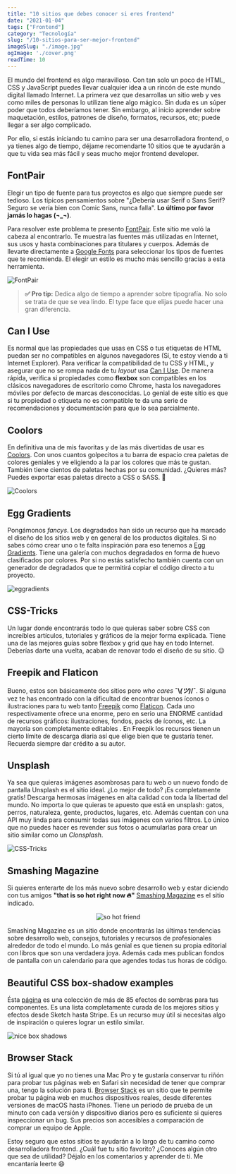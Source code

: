 ```yaml
---
title: "10 sitios que debes conocer si eres frontend"
date: "2021-01-04"
tags: ["Frontend"]
category: "Tecnología"
slug: "/10-sitios-para-ser-mejor-frontend"
imageSlug: "./image.jpg"
ogImage: './cover.png'
readTime: 10
---
```


El mundo del frontend es algo maravilloso. Con tan solo un poco de HTML, CSS y JavaScript puedes llevar cualquier idea a un rincón de este mundo digital llamado Internet. La primera vez que desarrollas un sitio web y ves como miles de personas lo utilizan tiene algo mágico.  Sin duda es un súper poder que todos deberíamos tener.  Sin embargo, al inicio aprender sobre maquetación, estilos, patrones de diseño,  formatos, recursos, etc; puede llegar a ser algo complicado.

Por ello, si estás iniciando tu camino para ser una desarrolladora frontend, o ya tienes algo de tiempo, déjame recomendarte 10 sitios que te ayudarán a que tu vida sea más fácil y seas mucho mejor frontend developer.

## FontPair

Elegir un tipo de fuente para tus proyectos es algo que siempre puede ser tedioso. Los típicos pensamientos sobre "¿Debería usar Serif o Sans Serif? Seguro se vería bien con Comic Sans, nunca falla". **Lo último por favor jamás lo hagas (¬_¬)**. 

Para resolver este problema te presento [FontPair](https://fontpair.co/). Este sitio me voló la cabeza al encontrarlo. Te muestra las fuentes más utilizadas en Internet, sus usos y hasta combinaciones para titulares y cuerpos. Además de llevarte directamente a [Google Fonts](https://fonts.google.com/) para seleccionar los tipos de fuentes que te recomienda. El elegir un estilo es mucho más sencillo gracias a esta herramienta.

![FontPair](./FontPair.png)

> **✅ Pro tip:** Dedica algo de tiempo a aprender sobre tipografía. No solo se trata de que se vea lindo. El type face que elijas puede hacer una gran diferencia.

## Can I Use

Es normal que las propiedades que usas en CSS o tus etiquetas de HTML puedan ser no compatibles en algunos navegadores (Sí, te estoy viendo a ti Internet Explorer). Para verificar la compatibilidad de tu CSS y HTML, y asegurar que no se rompa nada de tu *layout* usa [Can I Use](https://caniuse.com/). De manera rápida, verifica si propiedades como **flexbox** son compatibles en los clásicos navegadores de escritorio como Chrome, hasta los navegadores móviles por defecto de marcas desconocidas. Lo genial de este sitio es que si tu propiedad o etiqueta no es compatible te da una serie de recomendaciones y documentación para que lo sea parcialmente.


## Coolors

En definitiva una de mis favoritas y de las más divertidas de usar es [Coolors](https://coolors.co/). Con unos cuantos golpecitos a tu barra de espacio crea paletas de colores geniales y ve eligiendo a la par los colores que más te gustan. También tiene cientos de paletas hechas por su comunidad. ¿Quieres más? Puedes exportar esas paletas directo a CSS o SASS. 🤩

![Coolors](./coolors.png)

## Egg Gradients

Pongámonos *fancys*. Los degradados han sido un recurso que ha marcado el diseño de los sitios web y en general de los productos digitales. Si no sabes cómo crear uno o te falta inspiración para eso tenemos a [Egg Gradients](https://www.eggradients.com/). Tiene una galería con muchos degradados en forma de huevo clasificados por colores. Por si no estás satisfecho también cuenta con un generador de degradados que te permitirá copiar el código directo a tu proyecto. 

![eggradients](./eggradients.png)

## CSS-Tricks

Un lugar donde encontrarás todo lo que quieras saber sobre CSS con increíbles artículos, tutoriales y gráficos de la mejor forma explicada. Tiene una de las mejores guías sobre flexbox y grid que hay en todo Internet. Deberías darte una vuelta, acaban de renovar todo el diseño de su sitio. 😉

## Freepik and Flaticon

Bueno, estos son básicamente dos sitios pero *who cares* **¯\\_(ツ)_/¯**. Si alguna vez te has encontrado con la dificultad de encontrar buenos íconos o ilustraciones para tu web tanto [Freepik](https://www.freepik.es/) como [Flaticon](https://www.flaticon.es/). Cada uno respectivamente ofrece una enorme, pero en serio una ENORME cantidad de recursos gráficos: ilustraciones, fondos, packs de íconos, etc. La mayoría son completamente editables . En Freepik los recursos tienen un cierto límite de descarga diaria así que elige bien que te gustaría tener. Recuerda siempre dar crédito a su autor. 


## Unsplash

Ya sea que quieras imágenes asombrosas para tu web o un nuevo fondo de pantalla Unsplash es el sitio ideal. ¿Lo mejor de todo? ¡Es completamente gratis! Descarga hermosas imágenes en alta calidad con toda la libertad del mundo. No importa lo que quieras te apuesto que está en unsplash: gatos, perros, naturaleza, gente, productos, lugares, etc. Además cuentan con una API muy linda para consumir todas sus imágenes con varios filtros. Lo único que no puedes hacer es revender sus fotos o acumularlas para crear un sitio similar como un *Clonsplash*. 

![CSS-Tricks](./unsplash.png)

## Smashing Magazine

Si quieres enterarte de los más nuevo sobre desarrollo web y estar diciendo con tus amigos **"that is so hot right now 🔥"** [Smashing Magazine](https://www.smashingmagazine.com/) es el sitio indicado.

<p align="center">
  <img src="https://media3.giphy.com/media/tBb19eUNiEjBsYeZPhu/giphy.gif?cid=ecf05e47i380aprtzl9k31lh9mg1vn3e8ujy3uq0cm1w41c7&rid=giphy.gif" alt="so hot friend" />
</p>



Smashing Magazine es un sitio donde encontrarás las últimas tendencias sobre desarrollo web, consejos, tutoriales y recursos de profesionales alrededor de todo el mundo. Lo más genial es que tienen su propia editorial con libros que son una verdadera joya.  Además cada mes publican fondos de pantalla con un calendario para que agendes todas tus horas de código. 


## Beautiful CSS box-shadow examples

Ésta [página](https://getcssscan.com/css-box-shadow-examples) es una colección de más de 85 efectos de sombras para tus componentes. Es una lista completamente curada de los mejores sitios y efectos desde Sketch hasta Stripe. Es un recurso muy útil si necesitas algo de inspiración o quieres lograr un estilo similar. 

![nice box shadows](./niceboxshadows.png)

## Browser Stack

Si tú al igual que yo no tienes una Mac Pro y te gustaría conservar tu riñón para probar tus páginas web en Safari sin necesidad de tener que comprar una, tengo la solución para ti. [Browser Stack](https://www.browserstack.com/) es un sitio que te permite probar tu página web en muchos dispositivos reales, desde diferentes versiones de macOS hasta iPhones. Tiene un periodo de prueba de un minuto con cada versión y dispositivo diarios pero es suficiente si quieres inspeccionar un bug. Sus precios son accesibles a comparación de comprar un equipo de Apple.

Estoy seguro que estos sitios te ayudarán a lo largo de tu camino como desarrolladora frontend. ¿Cuál fue tu sitio favorito? ¿Conoces algún otro que sea de utilidad? Déjalo en los comentarios y aprender de ti. Me encantaría leerte 😄

